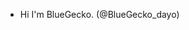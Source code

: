 - Hi I'm BlueGecko. (@BlueGecko_dayo)

<!---
BlueGeckoLOL/BlueGeckoLOL is a ✨ special ✨ repository because its `README.md` (this file) appears on your GitHub profile.
You can click the Preview link to take a look at your changes.
--->

